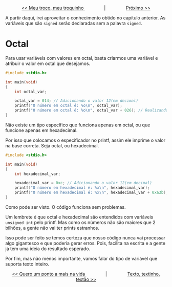 <p align="center"> <a href="variaveis_6.md"> << Meu troco, meu troquinho </a> &#8195;&#8195;&#8195;&#8195; | &#8195;&#8195;&#8195;&#8195; <a href="variaveis_8.md"> Próximo >> </a> </p>


A partir daqui, irei aproveitar o conhecimento obtido no capítulo anterior. As variáveis que são ``signed`` serão declaradas sem a palavra ``signed``.

# Octal

Para usar variáveis com valores em octal, basta criarmos uma variável e atribuir o valor em octal que desejamos.

```c
#include <stdio.h>

int main(void)
{
	int	octal_var;

	octal_var = 014; // Adicionando o valor 12(em decimal)
	printf("O número em octal é: %o\n", octal_var);
	printf("O número em octal é: %o\n", octal_var + 026); // Realizando uma soma em octal (apenas como exemplo)
}
```

Não existe um tipo específico que funciona apenas em octal, ou que funcione apenas em hexadecimal.

Por isso que colocamos o especificador no printf, assim ele imprime o valor na base correta. Seja octal, ou hexadecimal.

```c
#include <stdio.h>

int main(void)
{
	int	hexadecimal_var;

	hexadecimal_var = 0xc; // Adicionando o valor 12(em decimal)
	printf("O número em hexadecimal é: %x\n", hexadecimal_var);
	printf("O número em hexadecimal é: %x\n", hexadecimal_var + 0xa3b); // Realizando uma soma em hexadeximal (apenas como exemplo)
}
```

Como pode ser visto. O código funciona sem problemas.

Um lembrete é que octal e hexadecimal são entendidos com variáveis ``unsigned int`` pelo printf. Mas como os números não são maiores que 2 bilhões, a gente não vai ter prints estranhos.

Isso pode ser feito se temos certeza que nosso código nunca vai processar algo gigantesco e que poderia gerar erros. Pois, facilita na escrita e a gente já tem uma ideia do resultado esperado.

Por fim, mas não menos importante, vamos falar do tipo de variável que suporta texto inteiro.

<p align="center"> <a href="variaveis_6.md"> << Quero um ponto a mais na vida </a> &#8195;&#8195;&#8195;&#8195; | &#8195;&#8195;&#8195;&#8195; <a href="variaveis_8.md"> Texto, textinho, textão >> </a> </p>
